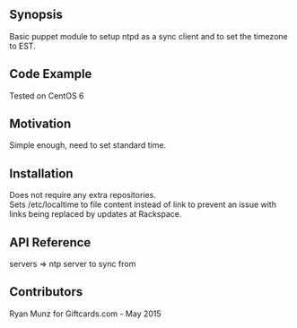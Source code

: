 ## Synopsis  
  
Basic puppet module to setup ntpd as a sync client and to set the timezone to EST.  
  
## Code Example  
  
Tested on CentOS 6  
  
## Motivation  
  
Simple enough, need to set standard time.  
  
## Installation  
  
Does not require any extra repositories.  
Sets /etc/localtime to file content instead of link to prevent an issue with links being replaced by updates at Rackspace.  
  
## API Reference  
  
servers => ntp server to sync from  
  
## Contributors  
  
Ryan Munz for Giftcards.com - May 2015  
